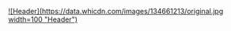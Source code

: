 [![Header](https://data.whicdn.com/images/134661213/original.jpg width=100  "Header")](https://rosie-wilt.com/)
